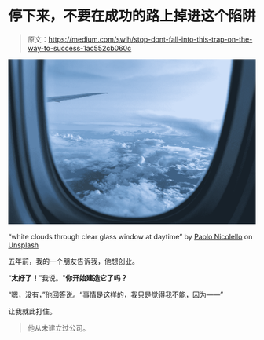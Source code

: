 # 停下来，不要在成功的路上掉进这个陷阱

> 原文：<https://medium.com/swlh/stop-dont-fall-into-this-trap-on-the-way-to-success-1ac552cb060c>

![](img/df4b289aeea9187a74cd2165ccdf58f3.png)

“white clouds through clear glass window at daytime” by [Paolo Nicolello](https://unsplash.com/@paul_nic?utm_source=medium&utm_medium=referral) on [Unsplash](https://unsplash.com?utm_source=medium&utm_medium=referral)

五年前，我的一个朋友告诉我，他想创业。

“**太好了！**”我说。"**你开始建造它了吗？**

“嗯，没有，”他回答说。“事情是这样的，我只是觉得我不能，因为——”

让我就此打住。

> 他从未建立过公司。